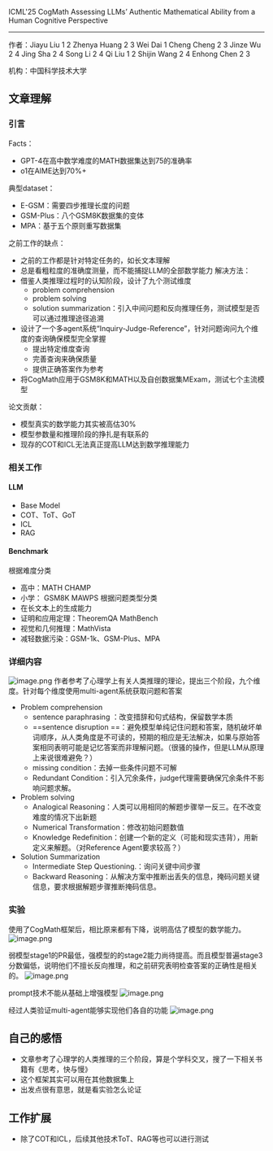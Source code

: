 

ICML'25 CogMath Assessing LLMs’ Authentic Mathematical Ability from a Human Cognitive Perspective

***
作者：Jiayu Liu 1 2 Zhenya Huang 2 3 Wei Dai 1 Cheng Cheng 2 3 Jinze Wu 2 4 Jing Sha 2 4 Song Li 2 4 Qi Liu 1 2 Shijin Wang 2 4 Enhong Chen 2 3

机构：中国科学技术大学

## 文章理解
### 引言

Facts：
+ GPT-4在高中数学难度的MATH数据集达到75的准确率
+ o1在AIME达到70%+

典型dataset：
+ E-GSM：需要四步推理长度的问题
+ GSM-Plus：八个GSM8K数据集的变体
+ MPA：基于五个原则重写数据集

之前工作的缺点：
+ 之前的工作都是针对特定任务的，如长文本理解
+ 总是看粗粒度的准确度测量，而不能捕捉LLM的全部数学能力
解决方法：
+ 借鉴人类推理过程时的认知阶段，设计了九个测试维度
	+ problem comprehension
	+ problem solving
	+ solution summarization：引入中间问题和反向推理任务，测试模型是否可以通过推理途径追溯
+ 设计了一个多agent系统“Inquiry-Judge-Reference”，针对问题询问九个维度的查询确保模型完全掌握
	+ 提出特定维度查询
	+ 完善查询来确保质量
	+ 提供正确答案作为参考
+ 将CogMath应用于GSM8K和MATH以及自创数据集MExam，测试七个主流模型

论文贡献：
+ 模型真实的数学能力其实被高估30%
+ 模型参数量和推理阶段的挣扎是有联系的
+ 现存的COT和ICL无法真正提高LLM达到数学推理能力


### 相关工作
#### LLM
+ Base Model
+ COT、ToT、GoT
+ ICL
+ RAG
#### Benchmark
根据难度分类
+ 高中：MATH CHAMP
+ 小学： GSM8K MAWPS
根据问题类型分类
+ 在长文本上的生成能力
+ 证明和应用定理：TheoremQA MathBench
+ 视觉和几何推理：MathVista
+ 减轻数据污染：GSM-1k、GSM-Plus、MPA

### 详细内容
![image.png](https://cdn.jsdelivr.net/gh/Thomas333333/MyPostImage/Images/20250708144357.png)
作者参考了心理学上有关人类推理的理论，提出三个阶段，九个维度。针对每个维度使用multi-agent系统获取问题和答案
+ Problem comprehension
	+ sentence paraphrasing ：改变措辞和句式结构，保留数学本质
	+ ==sentence disruption ==：避免模型单纯记住问题和答案，随机破坏单词顺序，从人类角度是不可读的，预期的相应是无法解决，如果与原始答案相同表明可能是记忆答案而非理解问题。（很骚的操作，但是LLM从原理上来说很难避免？）
	+ missing condition：去掉一些条件问题不可解
	+ Redundant Condition：引入冗余条件，judge代理需要确保冗余条件不影响问题求解。
+ Problem solving
	+ Analogical Reasoning：人类可以用相同的解题步骤举一反三。在不改变难度的情况下出新题
	+ Numerical Transformation：修改初始问题数值
	+ Knowledge Redefinition：创建一个新的定义（可能和现实违背），用新定义来解题。（对Reference Agent要求较高？）
+ Solution Summarization
	+ Intermediate Step Questioning.：询问关键中间步骤
	+ Backward Reasoning：从解决方案中推断出丢失的信息，掩码问题关键信息，要求根据解题步骤推断掩码信息。

### 实验

使用了CogMath框架后，相比原来都有下降，说明高估了模型的数学能力。
![image.png](https://cdn.jsdelivr.net/gh/Thomas333333/MyPostImage/Images/20250708152035.png)

弱模型stage1的PR最低，强模型的的stage2能力尚待提高。而且模型普遍stage3分数偏低，说明他们不擅长反向推理，和之前研究表明检查答案的正确性是相关的。
![image.png](https://cdn.jsdelivr.net/gh/Thomas333333/MyPostImage/Images/20250708152142.png)

prompt技术不能从基础上增强模型
![image.png](https://cdn.jsdelivr.net/gh/Thomas333333/MyPostImage/Images/20250708152958.png)

经过人类验证multi-agent能够实现他们各自的功能
![image.png](https://cdn.jsdelivr.net/gh/Thomas333333/MyPostImage/Images/20250708153132.png)

## 自己的感悟
+ 文章参考了心理学的人类推理的三个阶段，算是个学科交叉，搜了一下相关书籍有《思考，快与慢》
+ 这个框架其实可以用在其他数据集上
+ 出发点很有意思，就是看实验怎么论证
## 工作扩展
+ 除了COT和ICL，后续其他技术ToT、RAG等也可以进行测试

